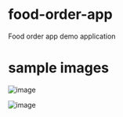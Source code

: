 # food-order-app
Food order app demo application


# sample images
![image](https://user-images.githubusercontent.com/112536978/187603905-9a732591-ab80-4edc-b71f-01afab45bbaa.png)

![image](https://user-images.githubusercontent.com/112536978/187603977-c327b232-8d32-4142-93c9-72bffb7cb200.png)
